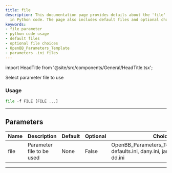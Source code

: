 ```yaml
---
title: file
description: This documentation page provides details about the 'file' parameter usage
  in Python code. The page also includes default files and optional choices.
keywords:
- file parameter
- python code usage
- default files
- optional file choices
- OpenBB_Parameters_Template
- parameters .ini files
---
```


import HeadTitle from '@site/src/components/General/HeadTitle.tsx';

<HeadTitle title="file - Po - Portfolio - Reference | OpenBB Terminal Docs" />

Select parameter file to use

### Usage

```python
file -f FILE [FILE ...]
```

---

## Parameters

| Name | Description | Default | Optional | Choices |
| ---- | ----------- | ------- | -------- | ------- |
| file | Parameter file to be used | None | False | OpenBB_Parameters_Template_v1.0.0.xlsx, defaults.ini, dany.ini, james.ini, example.ini, dd.ini |

---
